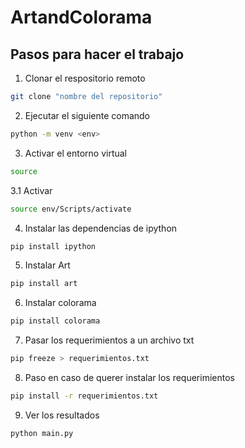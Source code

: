 # ArtandColorama

## Pasos para hacer el trabajo ##

1. Clonar el respositorio remoto
```bash
git clone "nombre del repositorio"
```

2. Ejecutar el siguiente comando
```bash
python -m venv <env>
```

3. Activar el entorno virtual
```bash
source
```

3.1 Activar
```bash
source env/Scripts/activate
```

4. Instalar las dependencias de ipython
```bash
pip install ipython
```

5. Instalar Art
```bash
pip install art
```

6. Instalar colorama
```bash
pip install colorama
```

7. Pasar los requerimientos a un archivo txt
```bash
pip freeze > requerimientos.txt
```

8. Paso en caso de querer instalar los requerimientos
```bash
pip install -r requerimientos.txt
```

9. Ver los resultados
```bash
python main.py
```
